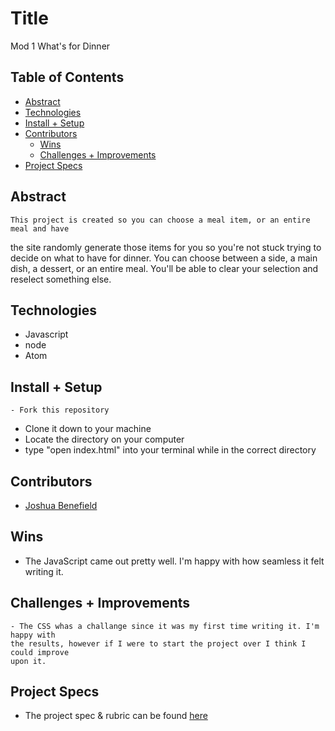 # Title
Mod 1 What's for Dinner


## Table of Contents
  - [Abstract](#abstract)
  - [Technologies](#technologies)
  - [Install + Setup](#set-up)
  - [Contributors](#contributors)
	- [Wins](#wins)
	- [Challenges + Improvements](#challenges-+-Improvements)
  - [Project Specs](#project-specs)

## Abstract
	This project is created so you can choose a meal item, or an entire meal and have
  the site randomly generate those items for you so you're not stuck trying to decide
  on what to have for dinner. You can choose between a side, a main dish, a dessert, or
  an entire meal. You'll be able to clear your selection and reselect something else.

## Technologies
  - Javascript
  - node
  - Atom

## Install + Setup
	- Fork this repository
  - Clone it down to your machine
  - Locate the directory on your computer
  - type "open index.html" into your terminal while in the correct directory


## Contributors
  - [Joshua Benefield](https://github.com/Jabene)

## Wins
  - The JavaScript came out pretty well. I'm happy with how seamless it felt writing it.

## Challenges + Improvements
	- The CSS whas a challange since it was my first time writing it. I'm happy with
    the results, however if I were to start the project over I think I could improve
    upon it.


## Project Specs
  - The project spec & rubric can be found [here](https://frontend.turing.edu/projects/module-1/dinner.html)
